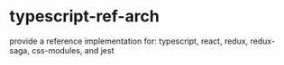 # typescript-ref-arch

provide a reference implementation for: typescript, react, redux, redux-saga, css-modules, and jest

